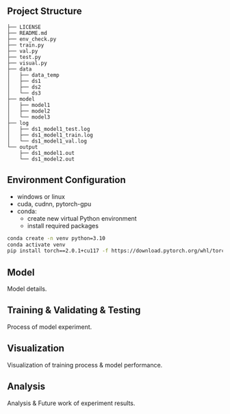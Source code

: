 ## Project Structure

```
├── LICENSE
├── README.md
├── env_check.py
├── train.py
├── val.py
├── test.py
├── visual.py
├── data
│   ├── data_temp
│   ├── ds1
│   ├── ds2
│   └── ds3
├── model
│   ├── model1
│   ├── model2
│   └── model3
├── log
│   ├── ds1_model1_test.log
│   ├── ds1_model1_train.log
│   └── ds1_model1_val.log
└── output
    ├── ds1_model1.out
    └── ds1_model2.out
```

## Environment Configuration

- windows or linux
- cuda, cudnn, pytorch-gpu
- conda:
    - create new virtual Python environment
    - install required packages

```bash
conda create -n venv python=3.10
conda activate venv
pip install torch==2.0.1+cu117 -f https://download.pytorch.org/whl/torch_stable.html
```

## Model

Model details.

## Training & Validating & Testing

Process of model experiment.

## Visualization

Visualization of training process & model performance.

## Analysis

Analysis & Future work of experiment results.
